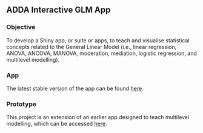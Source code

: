 
## ADDA Interactive GLM App

### Objective

To develop a Shiny app, or suite or apps, to teach and visualise
statistical concepts related to the General Linear Model (i.e., linear
regression, ANOVA, ANCOVA, MANOVA, moderation, mediation, logistic
regression, and multilevel modelling).

### App

The latest stable version of the app can be found [here](https://adda.shinyapps.io/Exploring-the-GLM/).

### Prototype

This project is an extension of an earlier app designed to teach
multilevel modelling, which can be accessed
[here](https://dvanos.shinyapps.io/mlmexplorer/).
